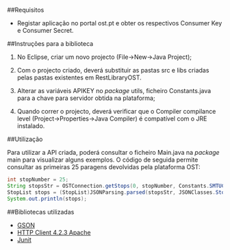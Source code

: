 ##Requisitos

* Registar aplicação no portal ost.pt e obter os respectivos Consumer Key e Consumer Secret.


##Instruções para a biblioteca

1. No Eclipse, criar um novo projecto (File->New->Java Project);

2. Com o projecto criado, deverá substituir as pastas src e libs criadas pelas pastas existentes em RestLibraryOST.

3. Alterar as variáveis APIKEY no *package* utils, ficheiro Constants.java para a chave para servidor obtida na plataforma;

4. Quando correr o projecto, deverá verificar que o Compiler compilance level (Project->Properties->Java Compiler) é compatível com o JRE instalado.


##Utilização

Para utilizar a API criada, poderá consultar o ficheiro Main.java na *package* main para visualizar alguns exemplos.
O código de seguida permite consultar as primeiras 25 paragens devolvidas pela plataforma OST:

```java
int stopNumber = 25;
String stopsStr = OSTConnection.getStops(0, stopNumber, Constants.SMTUC);
StopList stops = (StopList)JSONParsing.parsed(stopsStr, JSONClasses.Stop);
System.out.println(stops);
```

##Bibliotecas utilizadas
* [GSON](http://code.google.com/p/google-gson/)
* [HTTP Client 4.2.3 Apache](http://hc.apache.org/downloads.cgi)
* [Junit](https://github.com/junit-team/junit)

